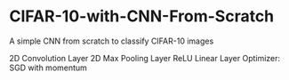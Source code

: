 # CIFAR-10-with-CNN-From-Scratch
A simple CNN from scratch to classify CIFAR-10 images

2D Convolution Layer
2D Max Pooling Layer
ReLU
Linear Layer
Optimizer: SGD with momentum
